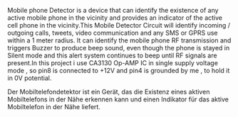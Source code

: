 Mobile phone Detector is a device that can identify the existence of any active mobile phone in the vicinity and provides an indicator of the active cell phone in the vicinity.This Mobile Detector Circuit will identify incoming / outgoing calls, tweets, video communication and any SMS or GPRS use within a 1 meter radius. It can identify the mobile phone RF transmission and triggers Buzzer to produce beep sound, even though the phone is stayed in Silent mode and this alert system continues to beep until RF signals are present.In this project i use CA3130 Op-AMP IC in single supply voltage mode , so pin8 is connected to +12V and pin4 is grounded  by me , to hold it in  0V potential.

Der Mobiltelefondetektor ist ein Gerät, das die Existenz eines aktiven Mobiltelefons in der Nähe erkennen kann und einen Indikator für das aktive Mobiltelefon in der Nähe liefert. 
